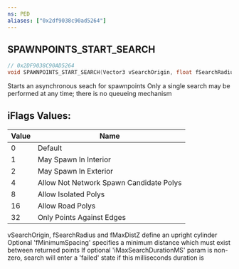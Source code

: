 ```yaml
---
ns: PED
aliases: ["0x2df9038c90ad5264"]
---
```

## SPAWNPOINTS_START_SEARCH

```c
// 0x2DF9038C90AD5264
void SPAWNPOINTS_START_SEARCH(Vector3 vSearchOrigin, float fSearchRadius, float fMaxDistZ, int iFlags, float fMinimumSpacing, int iMaxSearchDurationMS);
```

Starts an asynchronous seach for spawnpoints Only a single search may be performed at any time; there is no queueing mechanism

## iFlags Values:
| Value | Name |
| --- | --- |
| 0 | Default |
| 1 | May Spawn In Interior |
| 2 | May Spawn In Exterior |
| 4 | Allow Not Network Spawn Candidate Polys |
| 8 | Allow Isolated Polys |
| 16 | Allow Road Polys |
| 32 | Only Points Against Edges |


vSearchOrigin, fSearchRadius and fMaxDistZ define an upright cylinder Optional 'fMinimumSpacing' specifies a minimum distance which must exist between returned points If optional 'iMaxSearchDurationMS' param is non-zero, search will enter a 'failed' state if this milliseconds duration is

